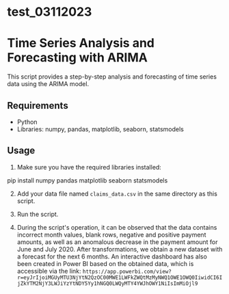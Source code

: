 # test_03112023
# Time Series Analysis and Forecasting with ARIMA

This script provides a step-by-step analysis and forecasting of time series data using the ARIMA model.

## Requirements

- Python
- Libraries: numpy, pandas, matplotlib, seaborn, statsmodels

## Usage

1. Make sure you have the required libraries installed:

pip install numpy pandas matplotlib seaborn statsmodels

2. Add your data file named `claims_data.csv` in the same directory as this script.

3. Run the script.

4. During the script's operation, it can be observed that the data contains incorrect month values, blank rows, negative and positive payment amounts, as well as an anomalous decrease in the payment amount for June and July 2020. After transformations, we obtain a new dataset with a forecast for the next 6 months. An interactive dashboard has also been created in Power BI based on the obtained data, which is accessible via the link:
   `https://app.powerbi.com/view?r=eyJrIjoiMGUyMTU3NjYtN2QzOC00MWE1LWFkZWQtMzMyNWQ1OWE1OWQ0IiwidCI6IjZkYTM2NjY3LWJiYzYtNDY5Yy1hNGQ0LWQyMTY4YWJhOWY1NiIsImMiOjl9`
   

